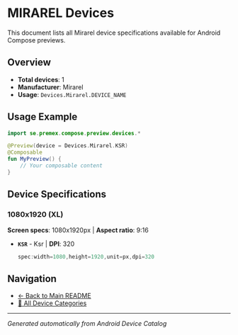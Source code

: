 # MIRAREL Devices

This document lists all Mirarel device specifications available for Android Compose previews.

## Overview

- **Total devices**: 1
- **Manufacturer**: Mirarel
- **Usage**: `Devices.Mirarel.DEVICE_NAME`

## Usage Example

```kotlin
import se.premex.compose.preview.devices.*

@Preview(device = Devices.Mirarel.KSR)
@Composable
fun MyPreview() {
    // Your composable content
}
```

## Device Specifications

### 1080x1920 (XL)

**Screen specs**: 1080x1920px | **Aspect ratio**: 9:16

- **`KSR`** - Ksr | **DPI**: 320
  ```kotlin
  spec:width=1080,height=1920,unit=px,dpi=320
  ```

## Navigation

- [← Back to Main README](../../README.md)
- [📱 All Device Categories](../README.md)

---
*Generated automatically from Android Device Catalog*

